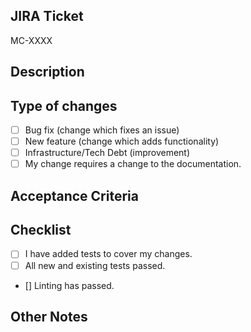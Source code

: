 ## JIRA Ticket
MC-XXXX

## Description
<!-- Please include a summary of the change and/or which issue is fixed. Please also include relevant context or decisions made. -->

## Type of changes
<!--- What types of changes does your code introduce? Put an `x` in all the boxes that apply or check the box after the PR is open -->
- [ ] Bug fix (change which fixes an issue)
- [ ] New feature (change which adds functionality)
- [ ] Infrastructure/Tech Debt (improvement)
- [ ] My change requires a change to the documentation.

## Acceptance Criteria
<!-- Please describe, at a high level, the acceptance criteria of this new feature or bug fix so that reviewers know how the code should behave under different conditions. -->

## Checklist
<!--- What types of changes does your code introduce? Put an `x` in all the boxes that apply or check the box after the PR is open -->
- [ ] I have added tests to cover my changes.
- [ ] All new and existing tests passed.
- [] Linting has passed.

## Other Notes
<!-- Please include any other relevant information -->

